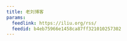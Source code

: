 ```yaml
---
title: 老刘博客
params:
  feedlink: https://iliu.org/rss/
  feedid: b4eb75966e1458ca87ff321010257302
---
```


